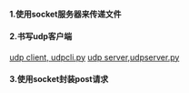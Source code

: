 
#### 1.使用socket服务器来传递文件

#### 2.书写udp客户端

<a href="udpcli.py">udp client, udpcli.py</a>
<a href="udpserver.py">udp server,udpserver.py</a>

#### 3.使用socket封装post请求